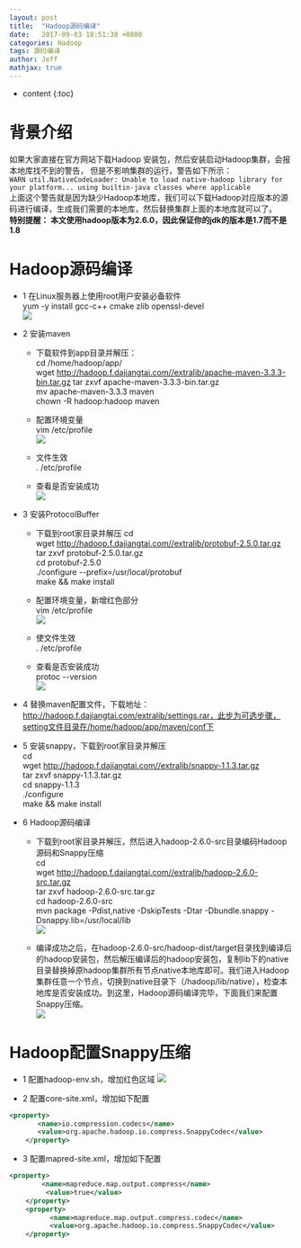 ```yaml
---
layout: post
title:  "Hadoop源码编译"
date:   2017-09-03 18:51:38 +0800
categories: Hadoop
tags: 源码编译
author: Jeff
mathjax: true
---
```


* content
{:toc}


# 背景介绍
如果大家直接在官方网站下载Hadoop 安装包，然后安装启动Hadoop集群，会报本地库找不到的警告， 但是不影响集群的运行，警告如下所示：    
`WARN util.NativeCodeLoader: Unable to load native-hadoop library for your platform... using builtin-java classes where applicable`<br>
上面这个警告就是因为缺少Hadoop本地库，我们可以下载Hadoop对应版本的源码进行编译，生成我们需要的本地库，然后替换集群上面的本地库就可以了。<br>
**特别提醒：
本文使用hadoop版本为2.6.0，因此保证你的jdk的版本是1.7而不是1.8**

# Hadoop源码编译
* 1 在Linux服务器上使用root用户安装必备软件    
    yum -y install gcc-c++ cmake zlib openssl-devel<br>
    ![](http://ov7z79pcc.bkt.clouddn.com/15044363917382.jpg)

* 2 安装maven    
    * 下载软件到app目录并解压：   
        cd /home/hadoop/app/    
        wget http://hadoop.f.dajiangtai.com//extralib/apache-maven-3.3.3-bin.tar.gz
        tar zxvf apache-maven-3.3.3-bin.tar.gz   
        mv apache-maven-3.3.3 maven    
        chown -R hadoop:hadoop maven 
    
    * 配置环境变量    
        vim /etc/profile    
        ![](http://ov7z79pcc.bkt.clouddn.com/15044406304928.jpg)

    * 文件生效    
        . /etc/profile
        
    * 查看是否安装成功    
        ![](http://ov7z79pcc.bkt.clouddn.com/15044372931352.jpg)

* 3 安装ProtocolBuffer
    * 下载到root家目录并解压
        cd    
        wget http://hadoop.f.dajiangtai.com//extralib/protobuf-2.5.0.tar.gz    
        tar zxvf protobuf-2.5.0.tar.gz    
        cd protobuf-2.5.0    
        ./configure --prefix=/usr/local/protobuf    
        make && make install
        
    * 配置环境变量，新增红色部分    
        vim /etc/profile    
        ![](http://ov7z79pcc.bkt.clouddn.com/15044412883340.jpg)

    * 使文件生效    
        . /etc/profile
        
    * 查看是否安装成功    
        protoc --version    
        ![](http://ov7z79pcc.bkt.clouddn.com/15044413768792.jpg)

* 4 替换maven配置文件，下载地址：http://hadoop.f.dajiangtai.com/extralib/settings.rar，此步为可选步骤，setting文件目录在/home/hadoop/app/maven/conf下
    
* 5 安装snappy，下载到root家目录并解压    
    cd    
    wget http://hadoop.f.dajiangtai.com//extralib/snappy-1.1.3.tar.gz    
    tar zxvf snappy-1.1.3.tar.gz    
    cd snappy-1.1.3    
    ./configure    
    make && make install
    
* 6 Hadoop源码编译
    * 下载到root家目录并解压，然后进入hadoop-2.6.0-src目录编码Hadoop源码和Snappy压缩    
        cd<br>
        wget http://hadoop.f.dajiangtai.com//extralib/hadoop-2.6.0-src.tar.gz    
        tar zxvf hadoop-2.6.0-src.tar.gz    
        cd hadoop-2.6.0-src    
        mvn package -Pdist,native -DskipTests -Dtar -Dbundle.snappy -Dsnappy.lib=/usr/local/lib    
        ![](http://ov7z79pcc.bkt.clouddn.com/15045247861318.jpg)
        
    * 编译成功之后，在hadoop-2.6.0-src/hadoop-dist/target目录找到编译后的hadoop安装包，然后解压编译后的hadoop安装包，复制lib下的native目录替换掉原hadoop集群所有节点native本地库即可。我们进入Hadoop集群任意一个节点，切换到native目录下（/hadoop/lib/native），检查本地库是否安装成功。到这里，Hadoop源码编译完毕，下面我们来配置Snappy压缩。    
        ![](http://ov7z79pcc.bkt.clouddn.com/15045248283819.jpg)

# Hadoop配置Snappy压缩
* 1 配置hadoop-env.sh，增加红色区域
    ![](http://ov7z79pcc.bkt.clouddn.com/15045332503166.jpg)

* 2 配置core-site.xml，增加如下配置    
    
```xml
<property>
	   <name>io.compression.codecs</name>
	   <value>org.apache.hadoop.io.compress.SnappyCodec</value>
    </property>
```

* 3 配置mapred-site.xml，增加如下配置    
    
```xml
<property>
        <name>mapreduce.map.output.compress</name>
	     <value>true</value>
    </property>        
    <property>
	      <name>mapreduce.map.output.compress.codec</name>
	      <value>org.apache.hadoop.io.compress.SnappyCodec</value>
    </property>
```



